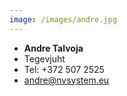 ```yaml
---
image: /images/andre.jpg
---
```


- **Andre Talvoja**
- Tegevjuht
- Tel: +372 507 2525
- andre@nvsystem.eu

